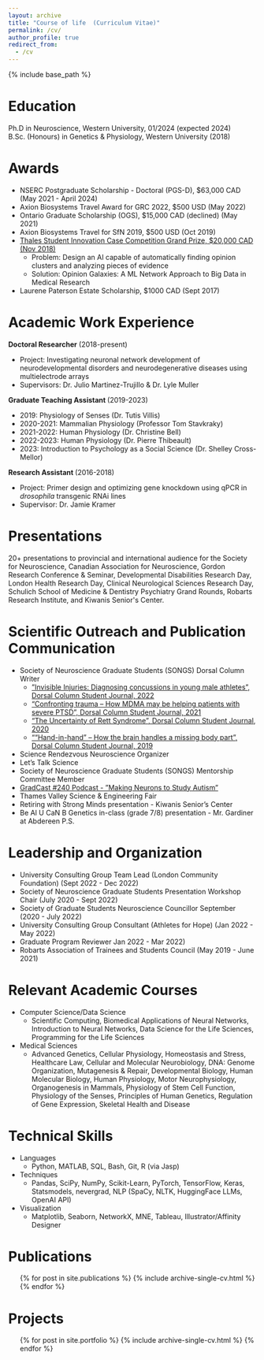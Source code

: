 ```yaml
---
layout: archive
title: "Course of life  (Curriculum Vitae)"
permalink: /cv/
author_profile: true
redirect_from:
  - /cv
---
```


{% include base_path %}

Education
======
Ph.D in Neuroscience, Western University, 01/2024 (expected 2024) \
B.Sc. (Honours) in Genetics & Physiology, Western University (2018)


Awards
======
* NSERC Postgraduate Scholarship - Doctoral (PGS-D), $63,000 CAD (May 2021 - April 2024)
* Axion Biosystems Travel Award for GRC 2022, $500 USD (May 2022)
* Ontario Graduate Scholarship (OGS), $15,000 CAD (declined) (May 2021)
* Axion Biosystems Travel for SfN 2019, $500 USD (Oct 2019)
* [Thales Student Innovation Case Competition Grand Prize, $20,000 CAD (Nov 2018)](https://www.thalesgroup.com/en/canada/press-release/canadian-post-secondary-students-use-ai-help-tackle-challenge-misinformation)
  * Problem: Design an AI capable of automatically finding opinion clusters and analyzing pieces of evidence
  * Solution: Opinion Galaxies: A ML Network Approach to Big Data in Medical Research
* Laurene Paterson Estate Scholarship, $1000 CAD (Sept 2017)



Academic Work Experience
======
<strong>Doctoral Researcher</strong> (2018-present)
* Project: Investigating neuronal network development of neurodevelopmental disorders and neurodegenerative diseases using multielectrode arrays
* Supervisors: Dr. Julio Martinez-Trujillo & Dr. Lyle Muller

<strong>Graduate Teaching Assistant </strong>(2019-2023)
* 2019: Physiology of Senses (Dr. Tutis Villis)
* 2020-2021: Mammalian Physiology (Professor Tom Stavkraky)
* 2021-2022: Human Physiology (Dr. Christine Bell)
* 2022-2023: Human Physiology (Dr. Pierre Thibeault)
* 2023: Introduction to Psychology as a Social Science (Dr. Shelley Cross-Mellor)

<strong>Research Assistant </strong>(2016-2018)
* Project: Primer design and optimizing gene knockdown using qPCR in *drosophila* transgenic RNAi lines
* Supervisor: Dr. Jamie Kramer
  

Presentations
======
20+ presentations to provincial and international audience for the Society for Neuroscience, Canadian Association for Neuroscience, Gordon Research Conference & Seminar, Developmental Disabilities Research Day, London Health Research Day, Clinical Neurological Sciences Research Day, Schulich School of Medicine & Dentistry Psychiatry Grand Rounds, Robarts Research Institute, and Kiwanis Senior's Center.
  

Scientific Outreach and Publication Communication
======
* Society of Neuroscience Graduate Students (SONGS) Dorsal Column Writer
  * [”Invisible Injuries: Diagnosing concussions in young male athletes”, Dorsal Column Student Journal, 2022](https://songsuwo.ca/thedorsalcolumn/vol3-iss3-kartik-pradeepan)
  * [“Confronting trauma – How MDMA may be helping patients with severe PTSD”, Dorsal Column Student Journal, 2021](https://songsuwo.ca/thedorsalcolumn/vol2-iss3-kartik-pradeepan)
  * [“The Uncertainty of Rett Syndrome”, Dorsal Column Student Journal, 2020](https://songsuwo.ca/thedorsalcolumn/vol1-iss3-kartik-pradeepan)
  * [““Hand-in-hand” – How the brain handles a missing body part”, Dorsal Column Student Journal, 2019](https://songsuwo.ca/thedorsalcolumn/vol1-iss1-kartik-pradeepan)
* Science Rendezvous Neuroscience Organizer 
* Let’s Talk Science
* Society of Neuroscience Graduate Students (SONGS) Mentorship Committee Member 
* [GradCast #240 Podcast - ”Making Neurons to Study Autism”](https://gradcastradio.podbean.com/e/episode-240-big-data-from-asd-patient-neurons-generated-in-vitro/)
* Thames Valley Science & Engineering Fair
* Retiring with Strong Minds presentation - Kiwanis Senior’s Center
* Be Al U CaN B Genetics in-class (grade 7/8) presentation - Mr. Gardiner at Abdereen P.S.

Leadership and Organization
======
* University Consulting Group Team Lead (London Community Foundation) (Sept 2022 - Dec 2022)
* Society of Neuroscience Graduate Students Presentation Workshop Chair (July 2020 - Sept 2022)
* Society of Graduate Students Neuroscience Councillor September (2020 - July 2022)
* University Consulting Group Consultant (Athletes for Hope) (Jan 2022 - May 2022)
* Graduate Program Reviewer Jan 2022 - Mar 2022)
* Robarts Association of Trainees and Students Council (May 2019 - June 2021)

Relevant Academic Courses
======
* Computer Science/Data Science
  * Scientific Computing, Biomedical Applications of Neural Networks, Introduction to Neural Networks, Data Science for the Life Sciences, Programming for the Life Sciences
* Medical Sciences
  * Advanced Genetics, Cellular Physiology, Homeostasis and Stress, Healthcare Law, Cellular and Molecular Neurobiology, DNA: Genome Organization, Mutagenesis & Repair, Developmental Biology, Human Molecular Biology, Human Physiology, Motor Neurophysiology, Organogenesis in Mammals, Physiology of Stem Cell Function, Physiology of the Senses, Principles of Human Genetics, Regulation of Gene Expression, Skeletal Health and Disease

Technical Skills
======
* Languages
  * Python, MATLAB, SQL, Bash, Git, R (via Jasp)
* Techniques
  * Pandas, SciPy, NumPy, Scikit-Learn, PyTorch, TensorFlow, Keras, Statsmodels, nevergrad, NLP (SpaCy, NLTK, HuggingFace LLMs, OpenAI API)
* Visualization
  * Matplotlib, Seaborn, NetworkX, MNE, Tableau, Illustrator/Affinity Designer

Publications
======
  <ul>{% for post in site.publications %}
    {% include archive-single-cv.html %}
  {% endfor %}</ul>

Projects
======
  <ul>{% for post in site.portfolio %}
    {% include archive-single-cv.html %}
  {% endfor %}</ul>